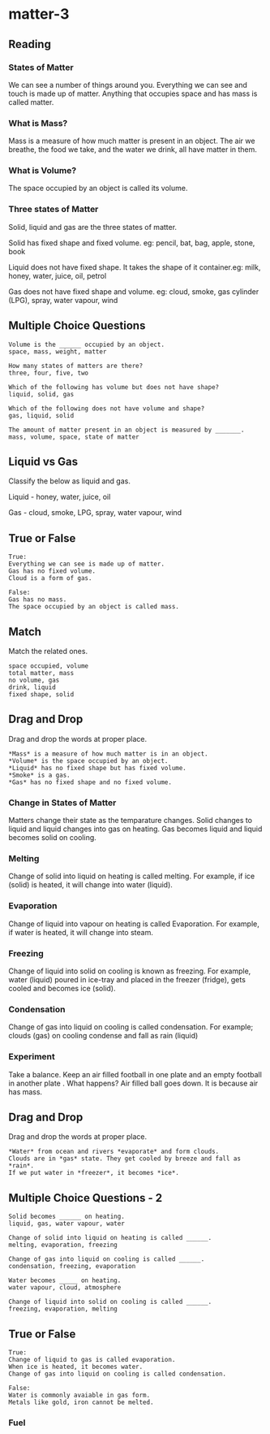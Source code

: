# matter-3

## Reading

### States of Matter

We can see a number of things around you. Everything we can see and touch is made up of matter. Anything that occupies space and has mass is called matter.

### What is Mass?

Mass is a measure of how much matter is present in an object. The air we breathe, the food we take, and the water we drink, all have matter in them.

### What is Volume?

The space occupied by an object is called its volume.

### Three states of Matter

Solid, liquid and gas are the three states of matter. 

Solid has fixed shape and fixed volume. eg: pencil, bat, bag, apple, stone, book

Liquid does not have fixed shape. It takes the shape of it container.eg: milk, honey, water, juice, oil, petrol

Gas does not have fixed shape and volume. eg: cloud, smoke, gas cylinder (LPG), spray, water vapour, wind

## Multiple Choice Questions

```
Volume is the ______ occupied by an object.
space, mass, weight, matter

How many states of matters are there?
three, four, five, two

Which of the following has volume but does not have shape?
liquid, solid, gas

Which of the following does not have volume and shape?
gas, liquid, solid

The amount of matter present in an object is measured by _______.
mass, volume, space, state of matter
```

## Liquid vs Gas 

Classify the below as liquid and gas.

Liquid - honey, water, juice, oil

Gas - cloud, smoke, LPG, spray, water vapour, wind

## True or False

```
True:
Everything we can see is made up of matter.
Gas has no fixed volume.
Cloud is a form of gas.

False:
Gas has no mass.
The space occupied by an object is called mass.
```

## Match

Match the related ones.

```
space occupied, volume
total matter, mass
no volume, gas
drink, liquid
fixed shape, solid
```

## Drag and Drop

Drag and drop the words at proper place.

```
*Mass* is a measure of how much matter is in an object.
*Volume* is the space occupied by an object.
*Liquid* has no fixed shape but has fixed volume.
*Smoke* is a gas.
*Gas* has no fixed shape and no fixed volume.
```

### Change in States of Matter

Matters change their state as the temparature changes. Solid changes to liquid and liquid changes into gas on heating. Gas becomes liquid and liquid becomes solid on cooling.

### Melting
 
Change of solid into liquid on heating is called melting. For example, if ice (solid) is heated, it will change into water (liquid).
 
### Evaporation
 
Change of liquid into vapour on heating is called Evaporation. For example, if water is heated, it will change into steam.
  
### Freezing

Change of liquid into solid on cooling is known as freezing. For example, water (liquid) poured in ice-tray and placed in the freezer (fridge), gets cooled and becomes ice (solid).

### Condensation

Change of gas into liquid on cooling is called condensation. For example; clouds (gas) on cooling condense and fall as rain (liquid)

### Experiment

Take a balance. Keep an air filled football in one plate and an empty football in another plate . What happens? 
Air filled ball goes down. It is because air has mass.

## Drag and Drop

Drag and drop the words at proper place.

```
*Water* from ocean and rivers *evaporate* and form clouds.
Clouds are in *gas* state. They get cooled by breeze and fall as *rain*.
If we put water in *freezer*, it becomes *ice*.
```

## Multiple Choice Questions - 2

```
Solid becomes ______ on heating.
liquid, gas, water vapour, water

Change of solid into liquid on heating is called ______.
melting, evaporation, freezing

Change of gas into liquid on cooling is called ______.
condensation, freezing, evaporation

Water becomes _____ on heating.
water vapour, cloud, atmosphere

Change of liquid into solid on cooling is called ______.
freezing, evaporation, melting
```

## True or False

```
True:
Change of liquid to gas is called evaporation.
When ice is heated, it becomes water.
Change of gas into liquid on cooling is called condensation.

False:
Water is commonly avaiable in gas form.
Metals like gold, iron cannot be melted.
```

### Fuel































